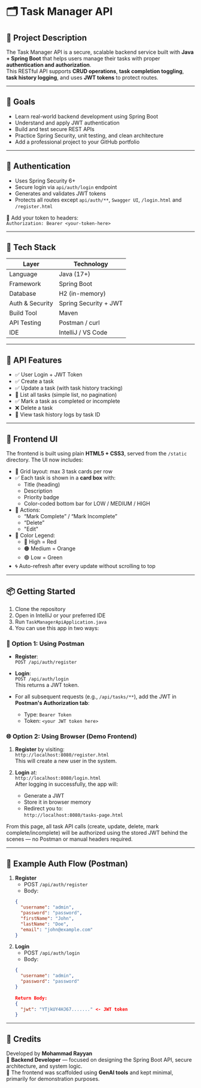# 🗂️ Task Manager API

## 📌 Project Description
The Task Manager API is a secure, scalable backend service built with **Java + Spring Boot** that helps users manage their tasks with proper **authentication and authorization**.  
This RESTful API supports **CRUD operations**, **task completion toggling**, **task history logging**, and uses **JWT tokens** to protect routes.

---

## 🎯 Goals
- Learn real-world backend development using Spring Boot
- Understand and apply JWT authentication
- Build and test secure REST APIs
- Practice Spring Security, unit testing, and clean architecture
- Add a professional project to your GitHub portfolio

---

## 🔐 Authentication
- Uses Spring Security 6+
- Secure login via `api/auth/login` endpoint
- Generates and validates JWT tokens
- Protects all routes except `api/auth/**`, `Swagger UI`, `/login.html` and `/register.html`

🧾 Add your token to headers:  
`Authorization: Bearer <your-token-here>`

---

## 🔧 Tech Stack

| Layer            | Technology             |
|------------------|------------------------|
| Language         | Java (17+)             |
| Framework        | Spring Boot            |
| Database         | H2 (in-memory)         |
| Auth & Security  | Spring Security + JWT  |
| Build Tool       | Maven                  |
| API Testing      | Postman / curl         |
| IDE              | IntelliJ / VS Code     |

---

## 🚀 API Features
- ✅ User Login + JWT Token
- ✅ Create a task
- ✅ Update a task (with task history tracking)
- 📃 List all tasks (simple list, no pagination)
- ✅ Mark a task as completed or incomplete
- ❌ Delete a task
- 📜 View task history logs by task ID

---

## 🎨 Frontend UI
The frontend is built using plain **HTML5 + CSS3**, served from the `/static` directory. The UI now includes:

- 🧱 Grid layout: max 3 task cards per row
- ✅ Each task is shown in a **card box** with:
    - Title (heading)
    - Description
    - Priority badge
    - Color-coded bottom bar for LOW / MEDIUM / HIGH
- 🧰 Actions:
    - “Mark Complete” / “Mark Incomplete”
    - “Delete”
    - "Edit"
- 🎨 Color Legend:
    - 🔴 High = Red
    - 🟠 Medium = Orange
    - 🟢 Low = Green
- 🌀 Auto-refresh after every update without scrolling to top

---

## 📦 Getting Started
1. Clone the repository
2. Open in IntelliJ or your preferred IDE
3. Run `TaskManagerApiApplication.java` 
4. You can use this app in two ways:

### 🔁 Option 1: Using Postman

- **Register**:  
  `POST /api/auth/register`

- **Login**:  
  `POST /api/auth/login`  
  This returns a JWT token.

- For all subsequent requests (e.g., `/api/tasks/**`), add the JWT in **Postman's Authorization tab**:
    - Type: `Bearer Token`
    - Token: `<your JWT token here>`

### 🌐 Option 2: Using Browser (Demo Frontend)

1. **Register** by visiting:  
   `http://localhost:8080/register.html`  
   This will create a new user in the system.

2. **Login** at:  
   `http://localhost:8080/login.html`  
   After logging in successfully, the app will:
    - Generate a JWT
    - Store it in browser memory
    - Redirect you to:  
      `http://localhost:8080/tasks-page.html`

From this page, all task API calls (create, update, delete, mark complete/incomplete) will be authorized using the stored JWT behind the scenes — no Postman or manual headers required.


---

## 🔐 Example Auth Flow (Postman)
1. **Register**
   - POST `/api/auth/register`
   - Body: 
   ```json
   {
     "username": "admin",
     "password": "password",
     "firstName": "John",
     "lastName": "Doe",
     "email": "john@example.com"
   }
2. **Login**
    - POST `/api/auth/login`
    - Body:
   ```json
   {
     "username": "admin",
     "password": "password"
   }
    
   Return Body:
   {
     "jwt": "YTjkUY4HJ67......." <- JWT token 
   }
---

## 🙌 Credits
Developed by **Mohammad Rayyan**  
🧠 **Backend Developer** — focused on designing the Spring Boot API, secure architecture, and system logic.  
🎨 The frontend was scaffolded using **GenAI tools** and kept minimal, primarily for demonstration purposes.